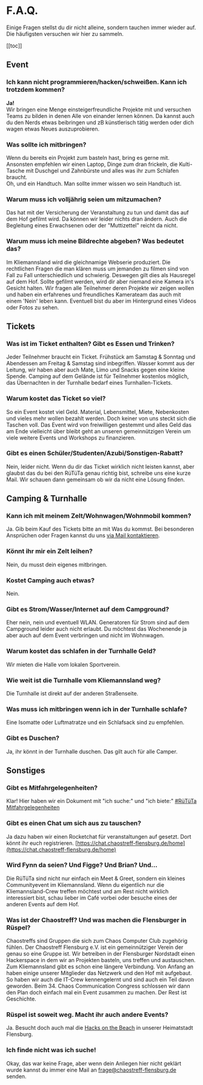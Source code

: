 # F.A.Q.

Einige Fragen stellst du dir nicht alleine, sondern tauchen immer wieder auf. Die häufigsten versuchen wir hier zu sammeln.

[[toc]]

## Event

### Ich kann nicht programmieren/hacken/schweißen. Kann ich trotzdem kommen?
**Ja!**   
Wir bringen eine Menge einsteigerfreundliche Projekte mit und versuchen Teams zu bilden in denen Alle von einander lernen können. Da kannst auch du den Nerds etwas beibringen und zB künstlerisch tätig werden oder dich wagen etwas Neues auszuprobieren.

### Was sollte ich mitbringen?
Wenn du bereits ein Projekt zum basteln hast, bring es gerne mit. Ansonsten empfehlen wir einen Laptop, Dinge zum dran frickeln, die Kulti-Tasche mit Duschgel und Zahnbürste und alles was ihr zum Schlafen braucht.   
Oh, und ein Handtuch. Man sollte immer wissen wo sein Handtuch ist.

### Warum muss ich volljährig seien um mitzumachen?
Das hat mit der Versicherung der Veranstaltung zu tun und damit das auf dem Hof gefilmt wird. Da können wir leider nichts dran ändern. Auch die Begleitung eines Erwachsenen oder der "Muttizettel" reicht da nicht.

### Warum muss ich meine Bildrechte abgeben? Was bedeutet das?
Im Kliemannsland wird die gleichnamige Webserie produziert. Die rechtlichen Fragen die man klären muss um jemanden zu filmen sind von Fall zu Fall unterschiedlich und schwierig. Deswegen gilt dies als Hausregel auf dem Hof. Sollte gefilmt werden, wird dir aber niemand eine Kamera in's Gesicht halten. Wir fragen alle Teilnehmer deren Projekte wir zeigen wollen und haben ein erfahrenes und freundliches Kamerateam das auch mit einem 'Nein' leben kann. Eventuell bist du aber im Hintergrund eines Videos oder Fotos zu sehen.


## Tickets

### Was ist im Ticket enthalten? Gibt es Essen und Trinken?
Jeder Teilnehmer braucht ein Ticket. Frühstück am Samstag & Sonntag und Abendessen am Freitag & Samstag sind inbegriffen. Wasser kommt aus der Leitung, wir haben aber auch Mate, Limo und Snacks gegen eine kleine Spende. Camping auf dem Gelände ist für Teilnehmer kostenlos möglich, das Übernachten in der Turnhalle bedarf eines Turnhallen-Tickets.

### Warum kostet das Ticket so viel?
So ein Event kostet viel Geld. Material, Lebensmittel, Miete, Nebenkosten und vieles mehr wollen bezahlt werden. Doch keiner von uns steckt sich die Taschen voll. Das Event wird von freiwilligen gestemmt und alles Geld das am Ende vielleicht über bleibt geht an unseren gemeinnützigen Verein um viele weitere Events und Workshops zu finanzieren.

### Gibt es einen Schüler/Studenten/Azubi/Sonstigen-Rabatt?
Nein, leider nicht. Wenn du dir das Ticket wirklich nicht leisten kannst, aber glaubst das du bei den RüTüTa genau richtig bist, schreibe uns eine kurze Mail. Wir schauen dann gemeinsam ob wir da nicht eine Lösung finden.


## Camping & Turnhalle

### Kann ich mit meinem Zelt/Wohnwagen/Wohnmobil kommen?
Ja. Gib beim Kauf des Tickets bitte an mit Was du kommst. Bei besonderen Ansprüchen oder Fragen kannst du uns [via Mail kontaktieren](mailto:frage@chaostreff-flensburg.de).

### Könnt ihr mir ein Zelt leihen?
Nein, du musst dein eigenes mitbringen.

### Kostet Camping auch etwas?
Nein.

### Gibt es Strom/Wasser/Internet auf dem Campground?
Eher nein, nein und eventuell WLAN. Generatoren für Strom sind auf dem Campground leider auch nicht erlaubt. Du möchtest das Wochenende ja aber auch auf dem Event verbringen und nicht im Wohnwagen.

### Warum kostet das schlafen in der Turnhalle Geld?
Wir mieten die Halle vom lokalen Sportverein.

### Wie weit ist die Turnhalle vom Kliemannsland weg?
Die Turnhalle ist direkt auf der anderen Straßenseite.

### Was muss ich mitbringen wenn ich in der Turnhalle schlafe?
Eine Isomatte oder Luftmatratze und ein Schlafsack sind zu empfehlen.

### Gibt es Duschen?
Ja, ihr könnt in der Turnhalle duschen. Das gilt auch für alle Camper.


## Sonstiges

### Gibt es Mitfahrgelegenheiten?
Klar! Hier haben wir ein Dokument mit "ich suche:" und "ich biete:" 
[#RüTüTa Mitfahrgelegenheiten](https://md.ctfl.space/r%C3%BCt%C3%BCta-mfg?both)

### Gibt es einen Chat um sich aus zu tauschen?
Ja dazu haben wir einen Rocketchat für veranstaltungen auf gesetzt. Dort könnt ihr euch registrieren.
[https://chat.chaostreff-flensburg.de/home](https://chat.chaostreff-flensburg.de/home)

### Wird Fynn da seien? Und Figge? Und Brian? Und…
Die RüTüTa sind nicht nur einfach ein Meet & Greet, sondern ein kleines Communityevent im Kliemannsland. Wenn du eigentlich nur die Kliemannsland-Crew treffen möchtest und am Rest nicht wirklich interessiert bist, schau lieber im Café vorbei oder besuche eines der anderen Events auf dem Hof.

### Was ist der Chaostreff? Und was machen die Flensburger in Rüspel?
Chaostreffs sind Gruppen die sich zum Chaos Computer Club zugehörig fühlen. Der Chaostreff Flensburg e.V. ist ein gemeinnütziger Verein der genau so eine Gruppe ist. Wir betreiben in der Flensburger Nordstadt einen Hackerspace in dem wir an Projekten basteln, uns treffen und austauschen.   
Zum Kliemannsland gibt es schon eine längere Verbindung. Von Anfang an haben einige unserer Mitglieder das Netzwerk und den Hof mit aufgebaut. So haben wir auch die IT-Crew kennengelernt und sind auch ein Teil davon geworden. Beim 34. Chaos Communication Congress schlossen wir dann den Plan doch einfach mal ein Event zusammen zu machen. Der Rest ist Geschichte.

### Rüspel ist soweit weg. Macht ihr auch andere Events?
Ja. Besucht doch auch mal die [Hacks on the Beach](https://chaostreff-flensburg.de/events/hacks-on-the-beach-2019/) in unserer Heimatstadt Flensburg.

### Ich finde nicht was ich suche!
Okay, das war keine Frage, aber wenn dein Anliegen hier nicht geklärt wurde kannst du immer eine Mail an [frage@chaostreff-flensburg.de](mailto:frage@chaostreff-flensburg.de) senden.
